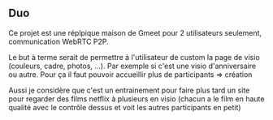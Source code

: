 ## Duo


Ce projet est une réplpique maison de Gmeet pour 2 utilisateurs seulement, communication WebRTC P2P.

Le but à terme serait de permettre à l'utilisateur de custom la page de visio (couleurs, cadre, photos, ...). Par exemple si c'est une visio d'anniversaire ou autre. Pour ça il faut pouvoir accueillir plus de participants => création 

Aussi je considère que c'est un entrainement pour faire plus tard un site pour regarder des films netflix à plusieurs en visio (chacun a le film en haute qualité avec le contrôle dessus et voit les autres participants en petit)